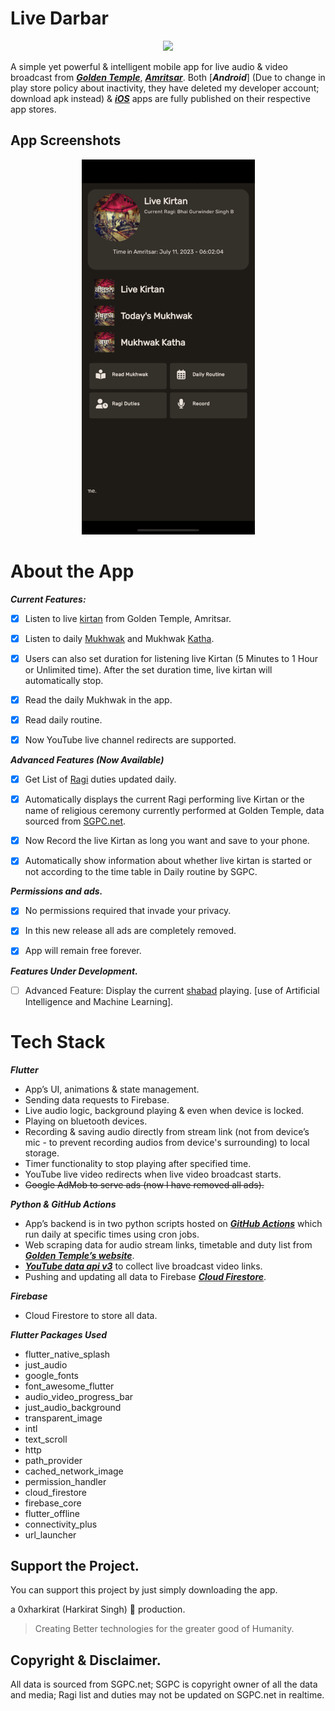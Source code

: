 # Live Darbar

<p align="center">
  <img src="https://play-lh.googleusercontent.com/YGulqzP2If8VPwOJubXK-MrnLJf1LZBRFLVIeAh28wD4Hc8ESWhKMLEDXUPPkXlc5AfY=w120-h120-rw" />
</p>

A simple yet powerful & intelligent mobile app for live audio & video broadcast from _**[Golden Temple](https://en.wikipedia.org/wiki/Golden_Temple)**_, _**[Amritsar](https://en.wikipedia.org/wiki/Amritsar)**_. Both  [_**Android**_] (Due to change in play store policy about inactivity, they have deleted my developer account; download apk instead)  &  [_**iOS**_](https://apps.apple.com/app/id6449766130)  apps are fully published on their respective app stores.




## App Screenshots
<p align="center">
  <img src="https://raw.githubusercontent.com/0xharkirat/live_darbar/main/screenshots.gif" />
</p>

# About the App

***Current Features:***

 - [x] Listen to live [kirtan](https://en.wikipedia.org/wiki/Sikh_music) from Golden Temple, Amritsar.
 - [x] Listen to daily [Mukhwak](https://en.wikipedia.org/wiki/Hukamnama) and Mukhwak [Katha](https://www.sikhiwiki.org/index.php/Katha).

 
  

 - [x] Users can also set duration for listening live Kirtan (5 Minutes to 1 Hour or Unlimited time). After the set duration time, live kirtan will automatically stop.

  

 - [x] Read the daily Mukhwak in the app.

  

 - [x] Read daily routine.

  

 - [x] Now YouTube live channel redirects are supported.

  
***Advanced Features (Now Available)***  
  

 - [x] Get List of [Ragi](https://en.wikipedia.org/wiki/Ragi_%28Sikhism%29) duties updated daily.

  

 - [x] Automatically displays the current Ragi performing live Kirtan or the name of religious ceremony currently performed at Golden Temple, data sourced from [SGPC.net](https://en.wikipedia.org/wiki/Shiromani_Gurdwara_Parbandhak_Committee).

  

 - [x] Now Record the live Kirtan as long you want and save to your phone.

 
  

 - [x] Automatically show information about whether live kirtan is
       started or not according to the time table in Daily routine by
       SGPC.

  
  
***Permissions and ads.***  

 - [x] No permissions required that invade your privacy.

  

 - [x] In this new release all ads are completely removed.

  

 - [x] App will remain free forever.

  

***Features Under Development.***

  

 - [ ] Advanced Feature: Display the current [shabad](https://www.sikhiwiki.org/index.php/Shabad) playing. [use of Artificial Intelligence and Machine Learning].

# Tech Stack
***Flutter***
-   App’s UI, animations & state management.
-   Sending data requests to Firebase.
-   Live audio logic, background playing & even when device is locked.
-   Playing on bluetooth devices.
-   Recording & saving audio directly from stream link (not from device’s mic - to prevent recording audios from device's surrounding) to local storage.
-   Timer functionality to stop playing after specified time.
-   YouTube live video redirects when live video broadcast starts.
-   ~~Google AdMob to serve ads (now I have removed all ads).~~

***Python & GitHub Actions***

-   App’s backend is in two python scripts hosted on  _**[GitHub Actions](https://github.com/features/actions)**_ which run daily at specific times using cron jobs.
-   Web scraping data for audio stream links, timetable and duty list from _**[Golden Temple’s website](https://sgpc.net/)**_.
-   _**[YouTube data api v3](https://developers.google.com/youtube/v3)**_  to collect live broadcast video links.
-   Pushing and updating all data to Firebase  _**[Cloud Firestore](https://firebase.google.com/docs/firestore)**_.

***Firebase***

-   Cloud Firestore to store all data.

***Flutter Packages Used***
- flutter_native_splash
- just_audio
 - google_fonts
  - font_awesome_flutter
 -  audio_video_progress_bar
 - just_audio_background
-  transparent_image
-  intl
-  text_scroll
-  http
-  path_provider
-  cached_network_image
-  permission_handler
 - cloud_firestore
 - firebase_core
 - flutter_offline
 - connectivity_plus
 - url_launcher
  



## Support the Project.
  
You can support this project by just simply downloading the app.
  
a 0xharkirat (Harkirat Singh) 🦅 production.  

> Creating Better technologies for the greater good of Humanity.
## Copyright & Disclaimer.

All data is sourced from SGPC.net; SGPC is copyright owner of all the data and media; Ragi list and duties may not be updated on SGPC.net in realtime.


